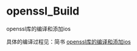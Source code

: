 # openssl_Build
openssl库的编译和添加ios

具体的编译过程见：简书
[openssl库的编译和添加ios](https://www.jianshu.com/p/9fe816381982)
